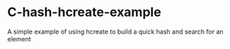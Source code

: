 # C-hash-hcreate-example
A simple example of using hcreate to build a quick hash and search for an element


